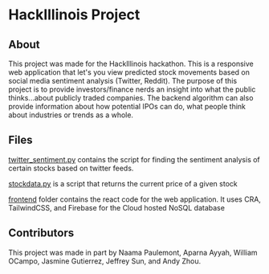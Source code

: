 # HackIllinois Project

## About

This project was made for the HackIllinois hackathon. This is a responsive web application that let's you view predicted stock movements based on social media sentiment analysis (Twitter, Reddit). The purpose of this project is to provide investors/finance nerds an insight into what the public thinks...about publicly traded companies. The backend algorithm can also provide information about how potential IPOs can do, what people think about industries or trends as a whole.

## Files

[twitter_sentiment.py](twitter_sentiment.py) contains the script for finding the sentiment analysis of certain stocks based on twitter feeds.

[stockdata.py](stockdata.py) is a script that returns the current price of a given stock

[frontend](frontend) folder contains the react code for the web application. It uses CRA, TailwindCSS, and Firebase for the Cloud hosted NoSQL database

## Contributors

This project was made in part by Naama Paulemont, Aparna Ayyah, William OCampo, Jasmine Gutierrez, Jeffrey Sun, and Andy Zhou.
